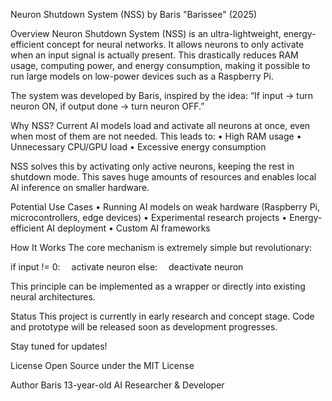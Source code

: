 Neuron Shutdown System (NSS)
by Baris "Barissee" (2025)

Overview
Neuron Shutdown System (NSS) is an ultra-lightweight, energy-efficient concept for neural networks.
It allows neurons to only activate when an input signal is actually present.
This drastically reduces RAM usage, computing power, and energy consumption,
making it possible to run large models on low-power devices such as a Raspberry Pi.

The system was developed by Baris, inspired by the idea:
“If input → turn neuron ON, if output done → turn neuron OFF.”

Why NSS?
Current AI models load and activate all neurons at once, even when most of them are not needed.
This leads to:
	•	High RAM usage
	•	Unnecessary CPU/GPU load
	•	Excessive energy consumption

NSS solves this by activating only active neurons, keeping the rest in shutdown mode.
This saves huge amounts of resources and enables local AI inference on smaller hardware.

Potential Use Cases
	•	Running AI models on weak hardware (Raspberry Pi, microcontrollers, edge devices)
	•	Experimental research projects
	•	Energy-efficient AI deployment
	•	Custom AI frameworks

How It Works
The core mechanism is extremely simple but revolutionary:

if input != 0:
 activate neuron
else:
 deactivate neuron

This principle can be implemented as a wrapper or directly into existing neural architectures.

Status
This project is currently in early research and concept stage.
Code and prototype will be released soon as development progresses.

Stay tuned for updates!

License
Open Source under the MIT License

Author
Baris
13-year-old AI Researcher & Developer
